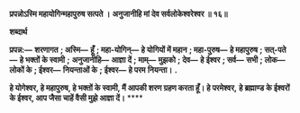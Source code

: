 **प्रपन्नोऽस्मि महायोगिन्महापुरुष सत्पते ।** **अनुजानीहि मां देव सर्वलोकेश्वरेश्वर ॥ १६॥** 

**शब्दार्थ** 

**प्रपन्न:—** **शरणागत** **; अस्मि—** **हूँ** **; महा-योगिन्—** **हे योगियों में महान** **; महा-पुरुष—** **हे महापुरुष** **; सत्-पते—** **हे भक्तों के स्वामी** **;** **अनुजानीहि—** **आज्ञा दें** **; माम्—** **मुझको** **; देव—** **हे ईश्वर** **; सर्व—** **सभी** **; लोक—** **लोकों के** **; ईश्वर—** **नियन्ताओं के** **; ईश्वर—** **हे परम** **नियन्ता।** **.** 

**हे योगेश्वर, हे महापुरुष, हे भक्तों के स्वामी, मैं आपकी शरण ग्रहण करता हूँ। हे परमेश्वर,** **हे ब्रह्माण्ड के ईश्वरों के ईश्वर, आप जैसा चाहें वैसी मुझे आज्ञा दें।** **** 